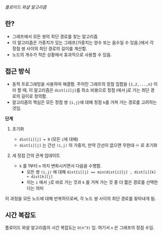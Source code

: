 _플로이드 와샬 알고리즘_

## 란?

* 그래프에서 모든 쌍의 최단 경로를 찾는 알고리즘
* 이 알고리즘은 가중치가 있는 그래프(가중치는 양수 또는 음수일 수 있음.)에서 각 정점 쌍 사이의 최단 경로의 길이를 계산함.
* 노드의 개수가 적은 상황에서 효과적으로 사용할 수 있음.


## 접근 방식

* 동적 프로그래밍을 사용하여 해결함. 주어진 그래프의 정점 집합을 `{1,2,...,n}` 이라 할 때, 이 알고리즘은 `dist[i][j]`를 최소 비용으로 정점 i에서 j로 가는 최단 경로의 길이로 정의함. 
* 알고리즘의 핵심은 모든 정점 쌍 `{i,j}`에 대해 정점 `k`를 거쳐 가는 경로를 고려하는 것임.

**단계**

1. 초기화
	* `dist[i][j] = 0` (모든 `i`에 대해)
	* `dist[i][j]` 는 간선 `(i,j)` 의 가중치, 만약 간선이 없으면 무한대 ♾️ 로 초기화

2. 세 정점 간의 관계 업데이트
	* `k` 를 1부터 `n` 까지 변화시키면서 다음을 수행함.
		* 모든 쌍 `(i,j)` 에 대해 `dist[i][j] == min(dist[i][j] , dist[i][k] + dist[k][j]`
		* 이는 `i` 에서 `j`로 바로 가는 것과 `k` 를 거쳐 가는 것 중 더 짧은 경로를 선택한다는 의미

이 과정을 모든 노드에 대해 반복하므로써, 각 노드 쌍 사이의 최단 경로를 찾아내게 됨.


## 시간 복잡도

플로이드 와샬 알고리즘의 시간 복잡도는 `O(n^3)` 임. 여기서 `n` 은 그래프의 정점 수임. 